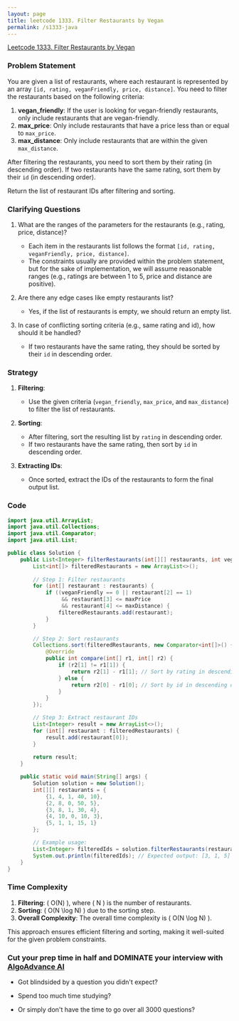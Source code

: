 ```yaml
---
layout: page
title: leetcode 1333. Filter Restaurants by Vegan
permalink: /s1333-java
---
```

[Leetcode 1333. Filter Restaurants by Vegan](https://algoadvance.github.io/algoadvance/l1333)
### Problem Statement

You are given a list of restaurants, where each restaurant is represented by an array `[id, rating, veganFriendly, price, distance]`. You need to filter the restaurants based on the following criteria:
1. **vegan_friendly**: If the user is looking for vegan-friendly restaurants, only include restaurants that are vegan-friendly.
2. **max_price**: Only include restaurants that have a price less than or equal to `max_price`.
3. **max_distance**: Only include restaurants that are within the given `max_distance`.

After filtering the restaurants, you need to sort them by their rating (in descending order). If two restaurants have the same rating, sort them by their `id` (in descending order).

Return the list of restaurant IDs after filtering and sorting.

### Clarifying Questions

1. What are the ranges of the parameters for the restaurants (e.g., rating, price, distance)?
   - Each item in the restaurants list follows the format `[id, rating, veganFriendly, price, distance]`.
   - The constraints usually are provided within the problem statement, but for the sake of implementation, we will assume reasonable ranges (e.g., ratings are between 1 to 5, price and distance are positive).

2. Are there any edge cases like empty restaurants list?
   - Yes, if the list of restaurants is empty, we should return an empty list.

3. In case of conflicting sorting criteria (e.g., same rating and id), how should it be handled?
   - If two restaurants have the same rating, they should be sorted by their `id` in descending order.

### Strategy

1. **Filtering**:
   - Use the given criteria (`vegan_friendly`, `max_price`, and `max_distance`) to filter the list of restaurants.
   
2. **Sorting**:
   - After filtering, sort the resulting list by `rating` in descending order.
   - If two restaurants have the same rating, then sort by `id` in descending order.

3. **Extracting IDs**:
   - Once sorted, extract the IDs of the restaurants to form the final output list.

### Code

```java
import java.util.ArrayList;
import java.util.Collections;
import java.util.Comparator;
import java.util.List;

public class Solution {
    public List<Integer> filterRestaurants(int[][] restaurants, int veganFriendly, int maxPrice, int maxDistance) {
        List<int[]> filteredRestaurants = new ArrayList<>();
        
        // Step 1: Filter restaurants
        for (int[] restaurant : restaurants) {
            if ((veganFriendly == 0 || restaurant[2] == 1) 
                 && restaurant[3] <= maxPrice 
                 && restaurant[4] <= maxDistance) {
                filteredRestaurants.add(restaurant);
            }
        }

        // Step 2: Sort restaurants
        Collections.sort(filteredRestaurants, new Comparator<int[]>() {
            @Override
            public int compare(int[] r1, int[] r2) {
                if (r2[1] != r1[1]) {
                    return r2[1] - r1[1]; // Sort by rating in descending order
                } else {
                    return r2[0] - r1[0]; // Sort by id in descending order
                }
            }
        });

        // Step 3: Extract restaurant IDs
        List<Integer> result = new ArrayList<>();
        for (int[] restaurant : filteredRestaurants) {
            result.add(restaurant[0]);
        }
        
        return result;
    }

    public static void main(String[] args) {
        Solution solution = new Solution();
        int[][] restaurants = {
            {1, 4, 1, 40, 10},
            {2, 8, 0, 50, 5},
            {3, 8, 1, 30, 4},
            {4, 10, 0, 10, 3},
            {5, 1, 1, 15, 1}
        };

        // Example usage:
        List<Integer> filteredIds = solution.filterRestaurants(restaurants, 1, 30, 10);
        System.out.println(filteredIds); // Expected output: [3, 1, 5]
    }
}
```

### Time Complexity

1. **Filtering**: \( O(N) \), where \( N \) is the number of restaurants.
2. **Sorting**: \( O(N \log N) \) due to the sorting step.
3. **Overall Complexity**: The overall time complexity is \( O(N \log N) \).

This approach ensures efficient filtering and sorting, making it well-suited for the given problem constraints.


### Cut your prep time in half and DOMINATE your interview with [AlgoAdvance AI](https://algoAdvance.com)

- Got blindsided by a question you didn't expect?

- Spend too much time studying?

- Or simply don't have the time to go over all 3000 questions?

